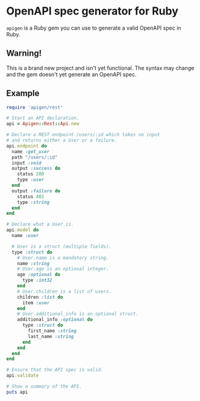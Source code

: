 # OpenAPI spec generator for Ruby

`apigen` is a Ruby gem you can use to generate a valid OpenAPI spec in Ruby.

## Warning!
This is a brand new project and isn't yet functional. The syntax may change and
the gem doesn't yet generate an OpenAPI spec.

## Example

```ruby
require 'apigen/rest'

# Start an API declaration.
api = Apigen::Rest::Api.new

# Declare a REST endpoint /users/:id which takes no input
# and returns either a User or a failure.
api.endpoint do
  name :get_user
  path "/users/:id"
  input :void
  output :success do
    status 200
    type :user
  end
  output :failure do
    status 401
    type :string
  end
end

# Declare what a User is.
api.model do
  name :user

  # User is a struct (multiple fields).
  type :struct do
    # User.name is a mandatory string.
    name :string
    # User.age is an optional integer.
    age :optional do
      type :int32
    end
    # User.children is a list of users.
    children :list do
      item :user
    end
    # User.additional_info is an optional struct.
    additional_info :optional do
      type :struct do
        first_name :string
        last_name :string
      end
    end
  end
end

# Ensure that the API spec is valid.
api.validate

# Show a summary of the API.
puts api
```
